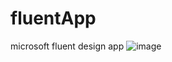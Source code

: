 # fluentApp
microsoft fluent design app
![image](http://github.com/mai-kuraki/fluentApp/raw/master/server/public/screenshort.gif)
